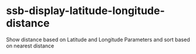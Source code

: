 # ssb-display-latitude-longitude-distance
Show distance based on Latitude and Longitude Parameters and sort based on nearest distance
